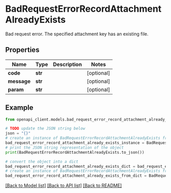 # BadRequestErrorRecordAttachmentAlreadyExists

Bad request error. The specified attachment key has an existing file.

## Properties

Name | Type | Description | Notes
------------ | ------------- | ------------- | -------------
**code** | **str** |  | [optional] 
**message** | **str** |  | [optional] 
**param** | **str** |  | [optional] 

## Example

```python
from openapi_client.models.bad_request_error_record_attachment_already_exists import BadRequestErrorRecordAttachmentAlreadyExists

# TODO update the JSON string below
json = "{}"
# create an instance of BadRequestErrorRecordAttachmentAlreadyExists from a JSON string
bad_request_error_record_attachment_already_exists_instance = BadRequestErrorRecordAttachmentAlreadyExists.from_json(json)
# print the JSON string representation of the object
print(BadRequestErrorRecordAttachmentAlreadyExists.to_json())

# convert the object into a dict
bad_request_error_record_attachment_already_exists_dict = bad_request_error_record_attachment_already_exists_instance.to_dict()
# create an instance of BadRequestErrorRecordAttachmentAlreadyExists from a dict
bad_request_error_record_attachment_already_exists_from_dict = BadRequestErrorRecordAttachmentAlreadyExists.from_dict(bad_request_error_record_attachment_already_exists_dict)
```
[[Back to Model list]](../README.md#documentation-for-models) [[Back to API list]](../README.md#documentation-for-api-endpoints) [[Back to README]](../README.md)


